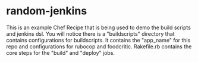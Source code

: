 # random-jenkins

This is an example Chef Recipe that is being used to demo the build scripts and jenkins dsl. You will notice there is a "buildscripts" directory that contains configurations for buildscripts. It contains the "app_name" for this repo and configurations for rubocop and foodcritic. Rakefile.rb contains the core steps for the "build" and "deploy" jobs.
